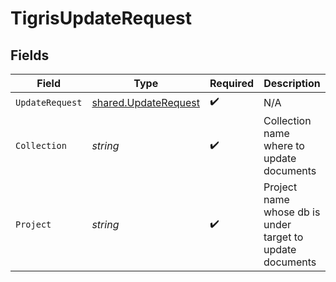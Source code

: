 # TigrisUpdateRequest


## Fields

| Field                                                               | Type                                                                | Required                                                            | Description                                                         |
| ------------------------------------------------------------------- | ------------------------------------------------------------------- | ------------------------------------------------------------------- | ------------------------------------------------------------------- |
| `UpdateRequest`                                                     | [shared.UpdateRequest](../../../pkg/models/shared/updaterequest.md) | :heavy_check_mark:                                                  | N/A                                                                 |
| `Collection`                                                        | *string*                                                            | :heavy_check_mark:                                                  | Collection name where to update documents                           |
| `Project`                                                           | *string*                                                            | :heavy_check_mark:                                                  | Project name whose db is under target  to update documents          |